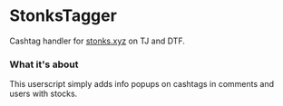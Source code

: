 # StonksTagger
Cashtag handler for [stonks.xyz](https://stonks.xyz) on TJ and DTF.

### What it's about
This userscript simply adds info popups on cashtags in comments and users with stocks.

